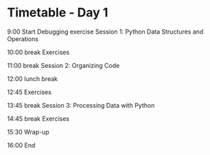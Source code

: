 
# Timetable - Day 1

 9:00 Start
      Debugging exercise
      Session 1: Python Data Structures and Operations

10:00 break 
      Exercises

11:00 break 
      Session 2: Organizing Code

12:00 lunch break

12:45 Exercises

13:45 break
      Session 3: Processing Data with Python

14:45 break
      Exercises

15:30 Wrap-up

16:00 End
